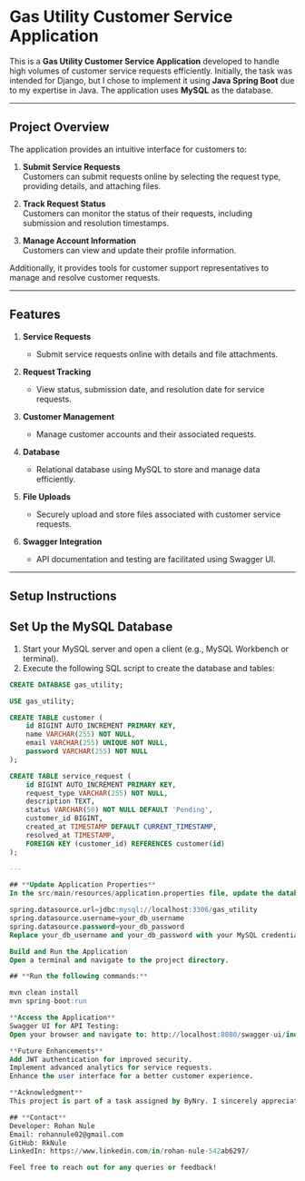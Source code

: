 # Gas Utility Customer Service Application

This is a **Gas Utility Customer Service Application** developed to handle high volumes of customer service requests efficiently. Initially, the task was intended for Django, but I chose to implement it using **Java Spring Boot** due to my expertise in Java. The application uses **MySQL** as the database.

---

## **Project Overview**

The application provides an intuitive interface for customers to:

1. **Submit Service Requests**  
   Customers can submit requests online by selecting the request type, providing details, and attaching files.

2. **Track Request Status**  
   Customers can monitor the status of their requests, including submission and resolution timestamps.

3. **Manage Account Information**  
   Customers can view and update their profile information.

Additionally, it provides tools for customer support representatives to manage and resolve customer requests.

---

## **Features**

1. **Service Requests**
   - Submit service requests online with details and file attachments.

2. **Request Tracking**
   - View status, submission date, and resolution date for service requests.

3. **Customer Management**
   - Manage customer accounts and their associated requests.

4. **Database**
   - Relational database using MySQL to store and manage data efficiently.

5. **File Uploads**
   - Securely upload and store files associated with customer service requests.

6. **Swagger Integration**
   - API documentation and testing are facilitated using Swagger UI.

---

## **Setup Instructions**

## **Set Up the MySQL Database**
1. Start your MySQL server and open a client (e.g., MySQL Workbench or terminal).
2. Execute the following SQL script to create the database and tables:

```sql
CREATE DATABASE gas_utility;

USE gas_utility;

CREATE TABLE customer (
    id BIGINT AUTO_INCREMENT PRIMARY KEY,
    name VARCHAR(255) NOT NULL,
    email VARCHAR(255) UNIQUE NOT NULL,
    password VARCHAR(255) NOT NULL
);

CREATE TABLE service_request (
    id BIGINT AUTO_INCREMENT PRIMARY KEY,
    request_type VARCHAR(255) NOT NULL,
    description TEXT,
    status VARCHAR(50) NOT NULL DEFAULT 'Pending',
    customer_id BIGINT,
    created_at TIMESTAMP DEFAULT CURRENT_TIMESTAMP,
    resolved_at TIMESTAMP,
    FOREIGN KEY (customer_id) REFERENCES customer(id)
);

---

## **Update Application Properties**
In the src/main/resources/application.properties file, update the database connection details as follows:

spring.datasource.url=jdbc:mysql://localhost:3306/gas_utility
spring.datasource.username=your_db_username
spring.datasource.password=your_db_password
Replace your_db_username and your_db_password with your MySQL credentials.

Build and Run the Application
Open a terminal and navigate to the project directory.

## **Run the following commands:**

mvn clean install
mvn spring-boot:run

**Access the Application**
Swagger UI for API Testing:
Open your browser and navigate to: http://localhost:8080/swagger-ui/index.html

**Future Enhancements**
Add JWT authentication for improved security.
Implement advanced analytics for service requests.
Enhance the user interface for a better customer experience.

**Acknowledgment**
This project is part of a task assigned by ByNry. I sincerely appreciate the opportunity to work on this real-world problem. While the original task suggested using Django, I leveraged my strengths in Java Spring Boot to complete it effectively and meet the requirements.

## **Contact**
Developer: Rohan Nule
Email: rohannule02@gmail.com
GitHub: RkNule
LinkedIn: https://www.linkedin.com/in/rohan-nule-542ab6297/

Feel free to reach out for any queries or feedback!
